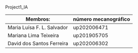 Project1_IA

|           Membros:         | número mecanográfico |
| -------------------------- | -------------------- |
| Maria Luísa F. L. Salvador | up202006471          |
| Mariana Lima Teixeira      | up201905705          |
| David dos Santos Ferreira  | up202006302          |

